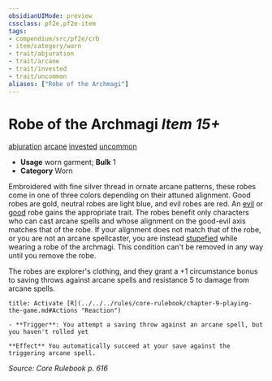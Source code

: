 ```yaml
---
obsidianUIMode: preview
cssclass: pf2e,pf2e-item
tags:
- compendium/src/pf2e/crb
- item/category/worn
- trait/abjuration
- trait/arcane
- trait/invested
- trait/uncommon
aliases: ["Robe of the Archmagi"]
---
```

# Robe of the Archmagi *Item 15+*  
[abjuration](../../../rules/traits/abjuration.md)  [arcane](../../../rules/traits/arcane.md)  [invested](../../../rules/traits/invested.md)  [uncommon](../../../rules/traits/uncommon.md)  

- **Usage** worn garment; **Bulk** 1
- **Category** Worn

Embroidered with fine silver thread in ornate arcane patterns, these robes come in one of three colors depending on their attuned alignment. Good robes are gold, neutral robes are light blue, and evil robes are red. An [evil](../../../rules/traits/evil.md) or [good](../../../rules/traits/good.md) robe gains the appropriate trait. The robes benefit only characters who can cast arcane spells and whose alignment on the good-evil axis matches that of the robe. If your alignment does not match that of the robe, or you are not an arcane spellcaster, you are instead [stupefied](../../../rules/conditions.md#Stupefied) while wearing a robe of the archmagi. This condition can't be removed in any way until you remove the robe.

The robes are explorer's clothing, and they grant a +1 circumstance bonus to saving throws against arcane spells and resistance 5 to damage from arcane spells.

```ad-embed-ability
title: Activate [R](../../../rules/core-rulebook/chapter-9-playing-the-game.md#Actions "Reaction")

- **Trigger**: You attempt a saving throw against an arcane spell, but you haven't rolled yet

**Effect** You automatically succeed at your save against the triggering arcane spell.
```

*Source: Core Rulebook p. 616*
